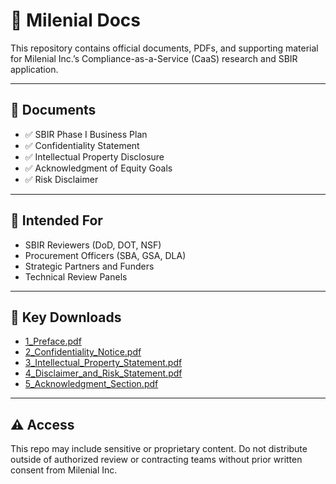 # 📂 Milenial Docs

This repository contains official documents, PDFs, and supporting material for Milenial Inc.’s Compliance-as-a-Service (CaaS) research and SBIR application.

---

## 📄 Documents

- ✅ SBIR Phase I Business Plan
- ✅ Confidentiality Statement
- ✅ Intellectual Property Disclosure
- ✅ Acknowledgment of Equity Goals
- ✅ Risk Disclaimer

---

## 🧾 Intended For

- SBIR Reviewers (DoD, DOT, NSF)
- Procurement Officers (SBA, GSA, DLA)
- Strategic Partners and Funders
- Technical Review Panels

---

## 📎 Key Downloads

- [1_Preface.pdf](./1_Preface.pdf)  
- [2_Confidentiality_Notice.pdf](./2_Confidentiality_Notice.pdf)  
- [3_Intellectual_Property_Statement.pdf](./3_Intellectual_Property_Statement.pdf)  
- [4_Disclaimer_and_Risk_Statement.pdf](./4_Disclaimer_and_Risk_Statement.pdf)  
- [5_Acknowledgment_Section.pdf](./5_Acknowledgment_Section.pdf)

---

## ⚠️ Access

This repo may include sensitive or proprietary content. Do not distribute outside of authorized review or contracting teams without prior written consent from Milenial Inc.
